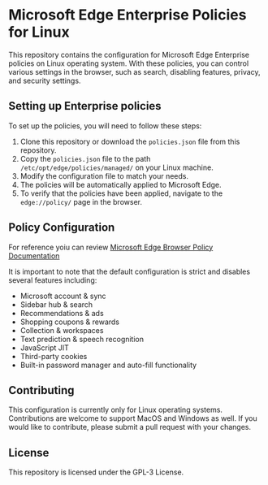# Microsoft Edge Enterprise Policies for Linux

This repository contains the configuration for Microsoft Edge Enterprise policies on Linux operating system. With these policies, you can control various settings in the browser, such as search, disabling features, privacy, and security settings.

## Setting up Enterprise policies

To set up the policies, you will need to follow these steps:

1. Clone this repository or download the `policies.json` file from this repository.
2. Copy the `policies.json` file to the path `/etc/opt/edge/policies/managed/` on your Linux machine.
3. Modify the configuration file to match your needs.
4. The policies will be automatically applied to Microsoft Edge.
5. To verify that the policies have been applied, navigate to the `edge://policy/` page in the browser.

## Policy Configuration

For reference yoiu can review [Microsoft Edge Browser Policy Documentation](https://learn.microsoft.com/en-us/deployedge/microsoft-edge-policies)

It is important to note that the default configuration is strict and disables several features including:

- Microsoft account & sync
- Sidebar hub & search
- Recommendations & ads
- Shopping coupons & rewards
- Collection & workspaces
- Text prediction & speech recognition
- JavaScript JIT
- Third-party cookies
- Built-in password manager and auto-fill functionality

## Contributing

This configuration is currently only for Linux operating systems. Contributions are welcome to support MacOS and Windows as well. If you would like to contribute, please submit a pull request with your changes.

## License

This repository is licensed under the GPL-3 License.
